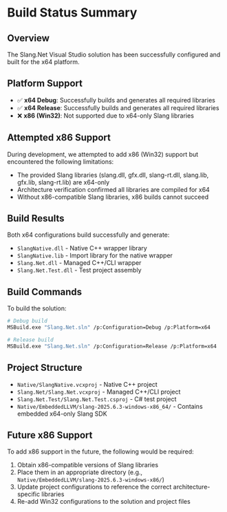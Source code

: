 # Build Status Summary

## Overview
The Slang.Net Visual Studio solution has been successfully configured and built for the x64 platform.

## Platform Support
- ✅ **x64 Debug**: Successfully builds and generates all required libraries
- ✅ **x64 Release**: Successfully builds and generates all required libraries
- ❌ **x86 (Win32)**: Not supported due to x64-only Slang libraries

## Attempted x86 Support
During development, we attempted to add x86 (Win32) support but encountered the following limitations:
- The provided Slang libraries (slang.dll, gfx.dll, slang-rt.dll, slang.lib, gfx.lib, slang-rt.lib) are x64-only
- Architecture verification confirmed all libraries are compiled for x64
- Without x86-compatible Slang libraries, x86 builds cannot succeed

## Build Results
Both x64 configurations build successfully and generate:
- `SlangNative.dll` - Native C++ wrapper library
- `SlangNative.lib` - Import library for the native wrapper
- `Slang.Net.dll` - Managed C++/CLI wrapper
- `Slang.Net.Test.dll` - Test project assembly

## Build Commands
To build the solution:

```bash
# Debug build
MSBuild.exe "Slang.Net.sln" /p:Configuration=Debug /p:Platform=x64

# Release build  
MSBuild.exe "Slang.Net.sln" /p:Configuration=Release /p:Platform=x64
```

## Project Structure
- `Native/SlangNative.vcxproj` - Native C++ project
- `Slang.Net/Slang.Net.vcxproj` - Managed C++/CLI project
- `Slang.Net.Test/Slang.Net.Test.csproj` - C# test project
- `Native/EmbeddedLLVM/slang-2025.6.3-windows-x86_64/` - Contains embedded x64-only Slang SDK

## Future x86 Support
To add x86 support in the future, the following would be required:
1. Obtain x86-compatible versions of Slang libraries
2. Place them in an appropriate directory (e.g., `Native/EmbeddedLLVM/slang-2025.6.3-windows-x86/`)
3. Update project configurations to reference the correct architecture-specific libraries
4. Re-add Win32 configurations to the solution and project files

